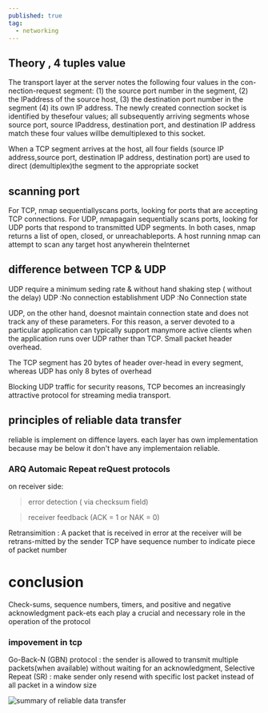 ```yaml
---
published: true
tag:
  - networking
---
```

## Theory , 4 tuples value
The transport layer at the server notes the following four values in the con-nection-request segment: 
(1) the source port number in the segment, 
(2) the IPaddress of the source host, 
(3) the destination port number in the segment
(4) its own IP address. 
The newly created connection socket is identified by thesefour values; all subsequently arriving segments whose source port, source IPaddress, destination port, and destination IP address match these four values willbe demultiplexed to this socket.

When a TCP segment arrives at the host, all four fields (source IP address,source port, destination IP address, destination port) are used to direct (demultiplex)the segment to the appropriate socket

## scanning port
For TCP, nmap sequentiallyscans ports, looking for ports that are accepting TCP connections. For UDP, nmapagain sequentially scans ports, looking for UDP ports that respond to transmitted UDP segments. In both cases, nmap returns a list of open, closed, or unreachableports. A host running nmap can attempt to scan any target host anywherein theInternet

## difference between TCP & UDP
UDP require a minimum seding rate & without hand shaking step ( without the delay)
UDP :No connection establishment
UDP :No Connection state 

UDP, on the other hand, doesnot maintain connection state and does not track any of these parameters. For this reason, a server devoted to a particular application can typically support manymore active clients when the application runs over UDP rather than TCP. Small packet header overhead.

The TCP segment has 20 bytes of header over-head in every segment, whereas UDP has only 8 bytes of overhead

Blocking UDP traffic for security reasons, TCP becomes an increasingly attractive protocol for streaming media transport.

## principles of reliable data transfer 
reliable is implement on diffence layers. each layer has own implementation because may be below it don't have any implementaion reliable.

### ARQ Automaic Repeat reQuest protocols
on receiver side:

> error detection ( via checksum field)

> receiver feedback (ACK = 1 or NAK = 0) 

Retransimition : A packet that is received in error at the receiver will be retrans-mitted by the sender
TCP have sequence number to indicate piece of packet number

# conclusion 
 Check-sums, sequence numbers, timers, and positive and negative acknowledgment pack-ets each play a crucial and necessary role in the operation of the protocol
 
 ### impovement in tcp 
Go-Back-N (GBN) protocol :  the sender is allowed to transmit multiple packets(when available) without waiting for an acknowledgment,
Selective Repeat (SR)    : make sender only resend with specific lost packet instead of all packet in a window size

![summary of reliable data transfer]({{site.baseurl}}/assets/img/summary_reliable_data_transfer.png)
